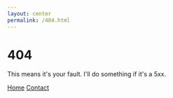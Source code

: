 ```yaml
---
layout: center
permalink: /404.html
---
```


# 404

This means it's your fault. I'll do something if it's a 5xx.

<div class="mt3">
  <a href="{{ site.baseurl }}/" class="button button-blue button-big">Home</a>
  <a href="{{ site.baseurl }}/contact/" class="button button-blue button-big">Contact</a>
</div>
